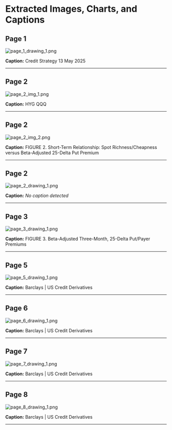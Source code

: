 # Extracted Images, Charts, and Captions

## Page 1

![page_1_drawing_1.png](pdf_images/page_1_drawing_1.png)

**Caption:** Credit Strategy
13 May 2025


---

## Page 2

![page_2_img_1.png](pdf_images/page_2_img_1.png)

**Caption:** HYG
QQQ


---

## Page 2

![page_2_img_2.png](pdf_images/page_2_img_2.png)

**Caption:** FIGURE 2. Short-Term Relationship: Spot Richness/Cheapness versus Beta-Adjusted 25-Delta Put
Premium


---

## Page 2

![page_2_drawing_1.png](pdf_images/page_2_drawing_1.png)

**Caption:** _No caption detected_


---

## Page 3

![page_3_drawing_1.png](pdf_images/page_3_drawing_1.png)

**Caption:** FIGURE 3. Beta-Adjusted Three-Month, 25-Delta Put/Payer Premiums


---

## Page 5

![page_5_drawing_1.png](pdf_images/page_5_drawing_1.png)

**Caption:** Barclays | US Credit Derivatives


---

## Page 6

![page_6_drawing_1.png](pdf_images/page_6_drawing_1.png)

**Caption:** Barclays | US Credit Derivatives


---

## Page 7

![page_7_drawing_1.png](pdf_images/page_7_drawing_1.png)

**Caption:** Barclays | US Credit Derivatives


---

## Page 8

![page_8_drawing_1.png](pdf_images/page_8_drawing_1.png)

**Caption:** Barclays | US Credit Derivatives


---
